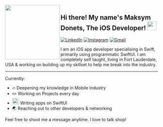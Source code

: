 
<img align="left" width="180" height="180" src="https://user-images.githubusercontent.com/86933663/219973112-9612b8cc-1f92-4674-9047-d564f9f61ced.png">


## Hi there! My name's Maksym Donets, The iOS Developer! <img src="https://raw.githubusercontent.com/MartinHeinz/MartinHeinz/master/wave.gif" height="30px">


[![LinkedIn](https://img.shields.io/badge/linkedin-%230077B5.svg?style=for-the-badge&logo=linkedin&logoColor=white)](http://www.linkedin.com/in/maksym-donets-57a768244)
[![Instagram](https://img.shields.io/badge/Instagram-%23E4405F.svg?style=for-the-badge&logo=Instagram&logoColor=white)](https://www.instagram.com/_makdox_/)
[![Gmail](https://img.shields.io/badge/maxdonetsofficial-D14836?style=for-the-badge&logo=gmail&logoColor=white)](<mailto:maxdonetsofficial@gmail.com>)

I am an iOS app developer specialising in Swift, primarily using programmatic SwiftUI. I am completely self taught, living in Fort Lauderdale, USA & working on building up my skillset to help me break into the industry.


---
Currently: 
- 🔥 Deepening my knowledge in Mobile Industry
- ✏️ Working on Projects every day
- <img src="https://user-images.githubusercontent.com/50789735/169432838-799b4190-b7d9-489f-9f17-9d22f096ca01.png" width="22px"> Writing apps on SwiftUI
- 🌏 Reaching out to other developers & networking

Feel free to shoot me a message anytime. I love to talk shop!
